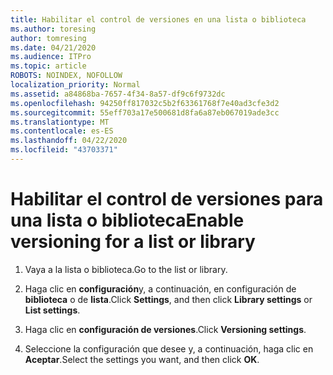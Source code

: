 ```yaml
---
title: Habilitar el control de versiones en una lista o biblioteca
ms.author: toresing
author: tomresing
ms.date: 04/21/2020
ms.audience: ITPro
ms.topic: article
ROBOTS: NOINDEX, NOFOLLOW
localization_priority: Normal
ms.assetid: a84868ba-7657-4f34-8a57-df9c6f9732dc
ms.openlocfilehash: 94250ff817032c5b2f63361768f7e40ad3cfe3d2
ms.sourcegitcommit: 55eff703a17e500681d8fa6a87eb067019ade3cc
ms.translationtype: MT
ms.contentlocale: es-ES
ms.lasthandoff: 04/22/2020
ms.locfileid: "43703371"
---
```

# <a name="enable-versioning-for-a-list-or-library"></a><span data-ttu-id="bd3ce-102">Habilitar el control de versiones para una lista o biblioteca</span><span class="sxs-lookup"><span data-stu-id="bd3ce-102">Enable versioning for a list or library</span></span>

1. <span data-ttu-id="bd3ce-103">Vaya a la lista o biblioteca.</span><span class="sxs-lookup"><span data-stu-id="bd3ce-103">Go to the list or library.</span></span>
    
2. <span data-ttu-id="bd3ce-104">Haga clic en **configuración**y, a continuación, en configuración de **biblioteca** o de **lista**.</span><span class="sxs-lookup"><span data-stu-id="bd3ce-104">Click **Settings**, and then click **Library settings** or **List settings**.</span></span>
    
3. <span data-ttu-id="bd3ce-105">Haga clic en **configuración de versiones**.</span><span class="sxs-lookup"><span data-stu-id="bd3ce-105">Click **Versioning settings**.</span></span>
    
4. <span data-ttu-id="bd3ce-106">Seleccione la configuración que desee y, a continuación, haga clic en **Aceptar**.</span><span class="sxs-lookup"><span data-stu-id="bd3ce-106">Select the settings you want, and then click **OK**.</span></span>
    

